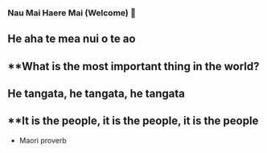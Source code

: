 ### Nau Mai Haere Mai (Welcome) 👋

## He aha te mea nui o te ao
## **What is the most important thing in the world?
## He tangata, he tangata, he tangata
## **It is the people, it is the people, it is the people
- Maori proverb

<!--
**indigophillips/indigophillips** is a ✨ _special_ ✨ repository because its `README.md` (this file) appears on your GitHub profile.

Here are some ideas to get you started:

- 🔭 I’m currently working on ...
- 🌱 I’m currently learning ...
- 👯 I’m looking to collaborate on ...
- 🤔 I’m looking for help with ...
- 💬 Ask me about ...
- 📫 How to reach me: ...
- 😄 Pronouns: ...
- ⚡ Fun fact: ...
-->
